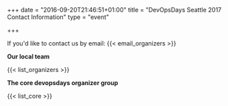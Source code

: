 +++
date = "2016-09-20T21:46:51+01:00"
title = "DevOpsDays Seattle 2017 Contact Information"
type = "event"


+++

If you'd like to contact us by email: {{< email_organizers >}}

**Our local team**

{{< list_organizers >}}

**The core devopsdays organizer group**

{{< list_core >}}
